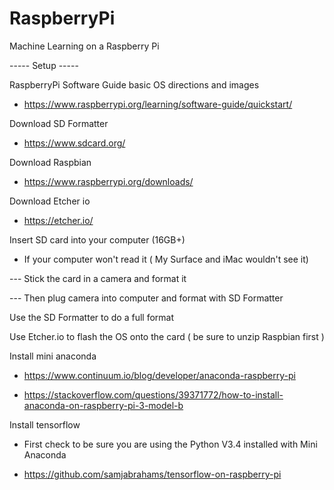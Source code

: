 # RaspberryPi
Machine Learning on a Raspberry Pi


-----     Setup     -----

RaspberryPi Software Guide basic OS directions and images 

- https://www.raspberrypi.org/learning/software-guide/quickstart/



Download SD Formatter

- https://www.sdcard.org/


Download Raspbian

- https://www.raspberrypi.org/downloads/


Download Etcher io

- https://etcher.io/


Insert SD card into your computer (16GB+)

- If your computer won't read it ( My Surface and iMac wouldn't see it)

--- Stick the card in a camera and format it

--- Then plug camera into computer and format with SD Formatter


Use the SD Formatter to do a full format

Use Etcher.io to flash the OS onto the card ( be sure to unzip Raspbian first )


Install mini anaconda

- https://www.continuum.io/blog/developer/anaconda-raspberry-pi

- https://stackoverflow.com/questions/39371772/how-to-install-anaconda-on-raspberry-pi-3-model-b


Install tensorflow

- First check to be sure you are using the Python V3.4 installed with Mini Anaconda

- https://github.com/samjabrahams/tensorflow-on-raspberry-pi



